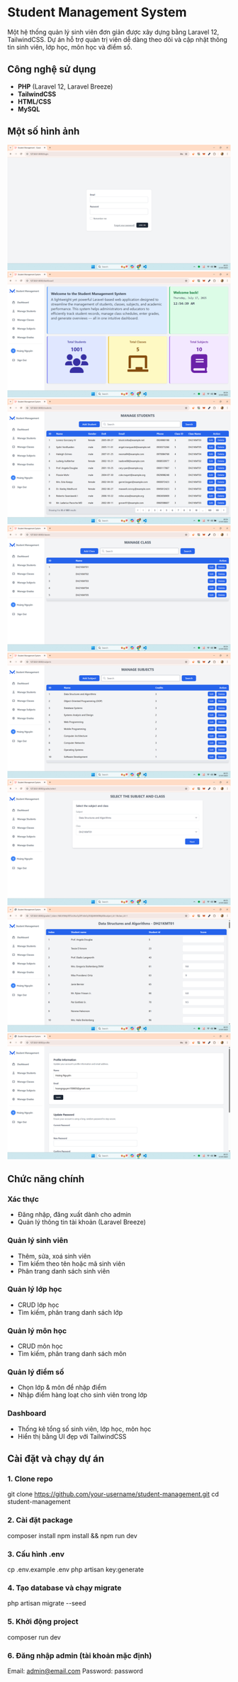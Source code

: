 # Student Management System

Một hệ thống quản lý sinh viên đơn giản được xây dựng bằng Laravel 12, TailwindCSS. Dự án hỗ trợ quản trị viên dễ dàng theo dõi và cập nhật thông tin sinh viên, lớp học, môn học và điểm số.

## Công nghệ sử dụng

- **PHP** (Laravel 12, Laravel Breeze)
- **TailwindCSS**
- **HTML/CSS**
- **MySQL**
## Một số hình ảnh
![Login](https://raw.githubusercontent.com/tynkeyrm0511/studentmanagement/refs/heads/main/Screenshots/Screenshot%20(9).png)
![Dashboard](https://raw.githubusercontent.com/tynkeyrm0511/studentmanagement/refs/heads/main/Screenshots/Screenshot%20(2).png)
![Manage Students](https://raw.githubusercontent.com/tynkeyrm0511/studentmanagement/refs/heads/main/Screenshots/Screenshot%20(3).png)
![Manage Classes](https://raw.githubusercontent.com/tynkeyrm0511/studentmanagement/refs/heads/main/Screenshots/Screenshot%20(4).png)
![Manage Subjects](https://raw.githubusercontent.com/tynkeyrm0511/studentmanagement/refs/heads/main/Screenshots/Screenshot%20(5).png)
![Manage Grades 1](https://raw.githubusercontent.com/tynkeyrm0511/studentmanagement/refs/heads/main/Screenshots/Screenshot%20(6).png)
![Manage Grades 2](https://raw.githubusercontent.com/tynkeyrm0511/studentmanagement/refs/heads/main/Screenshots/Screenshot%20(7).png)
![Manage Profile](https://raw.githubusercontent.com/tynkeyrm0511/studentmanagement/refs/heads/main/Screenshots/Screenshot%20(8).png)
## Chức năng chính

### Xác thực

- Đăng nhập, đăng xuất dành cho admin
- Quản lý thông tin tài khoản (Laravel Breeze)

### Quản lý sinh viên

- Thêm, sửa, xoá sinh viên
- Tìm kiếm theo tên hoặc mã sinh viên
- Phân trang danh sách sinh viên

### Quản lý lớp học

- CRUD lớp học
- Tìm kiếm, phân trang danh sách lớp

### Quản lý môn học

- CRUD môn học
- Tìm kiếm, phân trang danh sách môn

### Quản lý điểm số

- Chọn lớp & môn để nhập điểm
- Nhập điểm hàng loạt cho sinh viên trong lớp

### Dashboard

- Thống kê tổng số sinh viên, lớp học, môn học
- Hiển thị bằng UI đẹp với TailwindCSS

## Cài đặt và chạy dự án
### 1. Clone repo
git clone https://github.com/your-username/student-management.git
cd student-management
### 2. Cài đặt package
composer install
npm install && npm run dev
### 3. Cấu hình .env
cp .env.example .env
php artisan key:generate
### 4. Tạo database và chạy migrate
php artisan migrate --seed
### 5. Khởi động project
composer run dev
### 6. Đăng nhập admin (tài khoản mặc định)
Email: admin@email.com
Password: password





